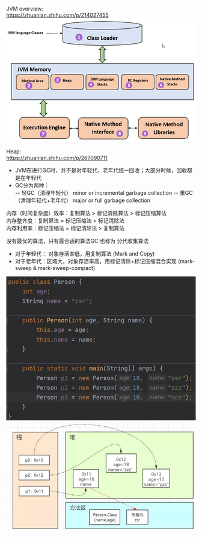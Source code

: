  JVM overview:  
https://zhuanlan.zhihu.com/p/214027455
![Alt text](./../images/jvm.png?raw=true)

Heap:  
https://zhuanlan.zhihu.com/p/267090711
- JVM在进行GC时，并不是对年轻代、老年代统一回收；大部分时候，回收都是在年轻代
- GC分为两种：  
-- 轻GC（清理年轻代）   minor or incremental garbage collection
-- 重GC（清理年轻代+老年代）  major or full garbage collection

内存（时间复杂度）效率：复制算法 > 标记清除算法 > 标记压缩算法  
内存整齐度：复制算法 = 标记压缩法 > 标记清除法  
内存利用率：标记压缩法 = 标记清除法 > 复制算法

没有最优的算法，只有最合适的算法GC 也称为 分代收集算法

- 对于年轻代： 对象存活率低，用复制算法 (Mark and Copy)
- 对于老年代：区域大，对象存活率高，用标记清除+标记压缩混合实现  (mark-sweep & mark-sweep-compact)
  
![Alt text](./../images/person_class.jpg?raw=true)
![Alt text](./../images/person_memory.jpg?raw=true)




